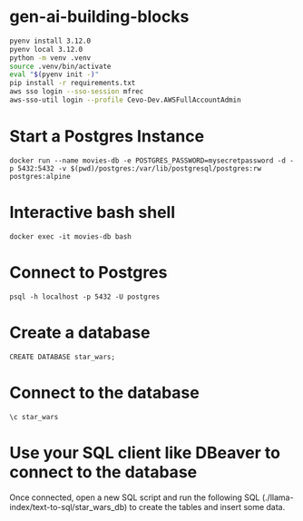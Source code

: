# gen-ai-building-blocks

```bash
pyenv install 3.12.0
pyenv local 3.12.0
python -m venv .venv
source .venv/bin/activate
eval "$(pyenv init -)"
pip install -r requirements.txt
aws sso login --sso-session mfrec
aws-sso-util login --profile Cevo-Dev.AWSFullAccountAdmin
``` 

# Start a Postgres Instance

```
docker run --name movies-db -e POSTGRES_PASSWORD=mysecretpassword -d -p 5432:5432 -v $(pwd)/postgres:/var/lib/postgresql/postgres:rw postgres:alpine
```

# Interactive bash shell 

```docker exec -it movies-db bash```

# Connect to Postgres
```psql -h localhost -p 5432 -U postgres```

# Create a database
```CREATE DATABASE star_wars;```

# Connect to the database
```\c star_wars```

# Use your SQL client like DBeaver to connect to the database
Once connected, open a new SQL script and run the following SQL (./llama-index/text-to-sql/star_wars_db) to create the tables and insert some data.
